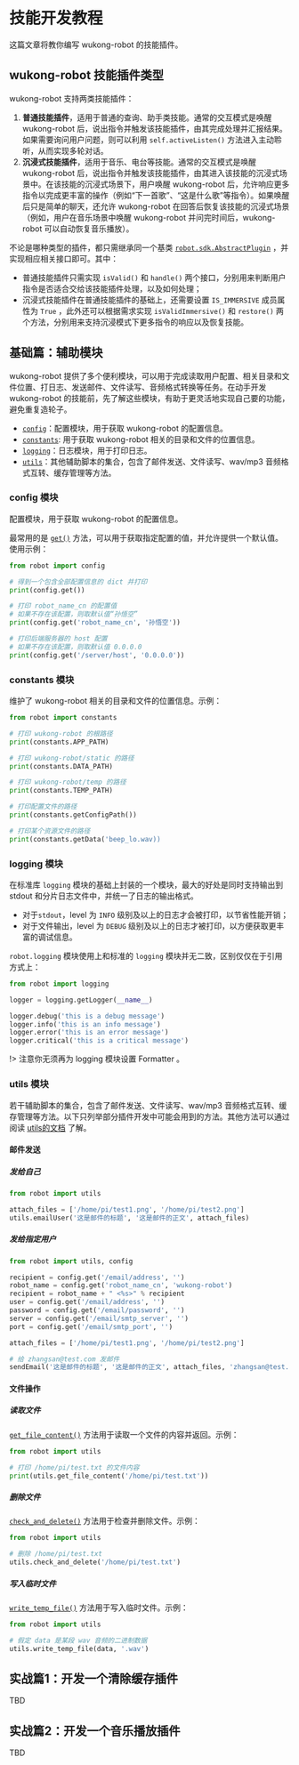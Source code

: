 # 技能开发教程

这篇文章将教你编写 wukong-robot 的技能插件。

## wukong-robot 技能插件类型 ##

wukong-robot 支持两类技能插件：

1. **普通技能插件**，适用于普通的查询、助手类技能。通常的交互模式是唤醒 wukong-robot 后，说出指令并触发该技能插件，由其完成处理并汇报结果。如果需要询问用户问题，则可以利用 `self.activeListen()` 方法进入主动聆听，从而实现多轮对话。
2. **沉浸式技能插件**，适用于音乐、电台等技能。通常的交互模式是唤醒 wukong-robot 后，说出指令并触发该技能插件，由其进入该技能的沉浸式场景中。在该技能的沉浸式场景下，用户唤醒 wukong-robot 后，允许响应更多指令以完成更丰富的操作（例如“下一首歌”、“这是什么歌”等指令）。如果唤醒后只是简单的聊天，还允许 wukong-robot 在回答后恢复该技能的沉浸式场景（例如，用户在音乐场景中唤醒 wukong-robot 并问完时间后，wukong-robot 可以自动恢复音乐播放）。

不论是哪种类型的插件，都只需继承同一个基类 [`robot.sdk.AbstractPlugin`](https://www.hahack.com/wukong-robot/_modules/robot/sdk/AbstractPlugin.html#AbstractPlugin) ，并实现相应相关接口即可。其中：

* 普通技能插件只需实现 `isValid()` 和 `handle()` 两个接口，分别用来判断用户指令是否适合交给该技能插件处理，以及如何处理；
* 沉浸式技能插件在普通技能插件的基础上，还需要设置 `IS_IMMERSIVE` 成员属性为 `True` ，此外还可以根据需求实现 `isValidImmersive()` 和 `restore()` 两个方法，分别用来支持沉浸模式下更多指令的响应以及恢复技能。

## 基础篇：辅助模块 ##

wukong-robot 提供了多个便利模块，可以用于完成读取用户配置、相关目录和文件位置、打日志、发送邮件、文件读写、音频格式转换等任务。在动手开发 wukong-robot 的技能前，先了解这些模块，有助于更灵活地实现自己要的功能，避免重复造轮子。

* [`config`](https://www.hahack.com/wukong-robot/robot.html#module-robot.config)：配置模块，用于获取 wukong-robot 的配置信息。
* [`constants`](https://www.hahack.com/wukong-robot/robot.html#module-robot.constants): 用于获取 wukong-robot 相关的目录和文件的位置信息。
* [`logging`](https://www.hahack.com/wukong-robot/robot.html#module-robot.logging)：日志模块，用于打印日志。
* [`utils`](https://www.hahack.com/wukong-robot/robot.html#module-robot.utils)：其他辅助脚本的集合，包含了邮件发送、文件读写、wav/mp3 音频格式互转、缓存管理等方法。

### config 模块 ###

配置模块，用于获取 wukong-robot 的配置信息。

最常用的是 [`get()`](https://www.hahack.com/wukong-robot/robot.html#robot.config.get) 方法，可以用于获取指定配置的值，并允许提供一个默认值。使用示例：

``` python
from robot import config

# 得到一个包含全部配置信息的 dict 并打印
print(config.get())

# 打印 robot_name_cn 的配置值
# 如果不存在该配置，则取默认值“孙悟空”
print(config.get('robot_name_cn', '孙悟空'))

# 打印后端服务器的 host 配置
# 如果不存在该配置，则取默认值 0.0.0.0
print(config.get('/server/host', '0.0.0.0'))
```

### constants 模块 ###

维护了 wukong-robot 相关的目录和文件的位置信息。示例：

``` python
from robot import constants

# 打印 wukong-robot 的根路径
print(constants.APP_PATH)

# 打印 wukong-robot/static 的路径
print(constants.DATA_PATH)

# 打印 wukong-robot/temp 的路径
print(constants.TEMP_PATH)

# 打印配置文件的路径
print(constants.getConfigPath())

# 打印某个资源文件的路径
print(constants.getData('beep_lo.wav))
```

### logging 模块 ###

在标准库 `logging` 模块的基础上封装的一个模块，最大的好处是同时支持输出到 stdout 和分片日志文件中，并统一了日志的输出格式。

* 对于`stdout`，level 为 `INFO` 级别及以上的日志才会被打印，以节省性能开销；
* 对于文件输出，level 为 `DEBUG` 级别及以上的日志才被打印，以方便获取更丰富的调试信息。

`robot.logging` 模块使用上和标准的 `logging` 模块并无二致，区别仅仅在于引用方式上：

``` python
from robot import logging

logger = logging.getLogger(__name__)

logger.debug('this is a debug message')
logger.info('this is an info message')
logger.error('this is an error message')
logger.critical('this is a critical message')
```

!> 注意你无须再为 logging 模块设置 Formatter 。

### utils 模块 ###

若干辅助脚本的集合，包含了邮件发送、文件读写、wav/mp3 音频格式互转、缓存管理等方法。以下只列举部分插件开发中可能会用到的方法。其他方法可以通过阅读 [utils的文档](https://www.hahack.com/wukong-robot/robot.html#module-robot.utils) 了解。

#### 邮件发送 ####

##### 发给自己 #####

``` python
from robot import utils

attach_files = ['/home/pi/test1.png', '/home/pi/test2.png']
utils.emailUser('这是邮件的标题', '这是邮件的正文', attach_files)
```

##### 发给指定用户 #####

``` python
from robot import utils, config

recipient = config.get('/email/address', '')
robot_name = config.get('robot_name_cn', 'wukong-robot')
recipient = robot_name + " <%s>" % recipient
user = config.get('/email/address', '')
password = config.get('/email/password', '')
server = config.get('/email/smtp_server', '')
port = config.get('/email/smtp_port', '')

attach_files = ['/home/pi/test1.png', '/home/pi/test2.png']

# 给 zhangsan@test.com 发邮件
sendEmail('这是邮件的标题', '这是邮件的正文', attach_files, 'zhangsan@test.com', user, recipient, password, server, port)
```

#### 文件操作 ####

##### 读取文件 #####

[`get_file_content()`](https://www.hahack.com/wukong-robot/robot.html#robot.utils.get_file_content) 方法用于读取一个文件的内容并返回。示例：

``` python
from robot import utils

# 打印 /home/pi/test.txt 的文件内容
print(utils.get_file_content('/home/pi/test.txt'))
```

##### 删除文件 #####

[`check_and_delete()`](https://www.hahack.com/wukong-robot/robot.html#robot.utils.check_and_delete) 方法用于检查并删除文件。示例：

``` python
from robot import utils

# 删除 /home/pi/test.txt 
utils.check_and_delete('/home/pi/test.txt')
```

##### 写入临时文件 #####

[`write_temp_file()`](https://www.hahack.com/wukong-robot/robot.html#robot.utils.write_temp_file) 方法用于写入临时文件。示例：

``` python
from robot import utils

# 假定 data 是某段 wav 音频的二进制数据
utils.write_temp_file(data, '.wav')
```

## 实战篇1：开发一个清除缓存插件 ##

TBD

## 实战篇2：开发一个音乐播放插件 ##

TBD
